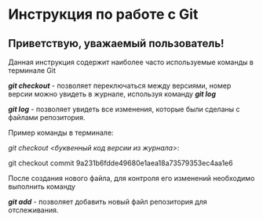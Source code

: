# Инструкция по работе с Git
## **Приветствую, уважаемый пользователь!** 

Данная инструкция содержит наиболее часто используемые команды в терминале Git

***git checkout*** - позволяет переключаться между версиями, номер версии можно увидеть в журнале, используя команду ***git log***

***git log*** - позволяет увидеть все изменения, которые были сделаны с файлами репозитория.

Пример команды в терминале:

*git checkout <буквенный код версии из журнала>*:

git checkout commit 9a231b6fdde49680e1aea18a73579353ec4aa1e6


После создания нового файла, для контроля его изменений необходимо выполнить команду

***git add*** - позволяет добавить новый файл репозитория для отслеживания.
